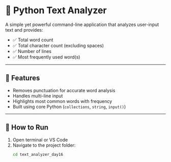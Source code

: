 # 📝 Python Text Analyzer

A simple yet powerful command-line application that analyzes user-input text and provides:

- ✅ Total word count
- ✅ Total character count (excluding spaces)
- ✅ Number of lines
- ✅ Most frequently used word(s)

---

## 📌 Features

- Removes punctuation for accurate word analysis
- Handles multi-line input
- Highlights most common words with frequency
- Built using core Python (`collections`, `string`, `input()`)

---

## 🚀 How to Run

1. Open terminal or VS Code
2. Navigate to the project folder:
   ```bash
   cd text_analyzer_day16
